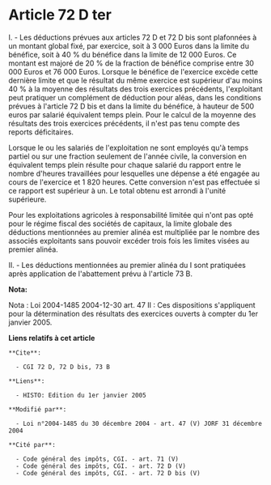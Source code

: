 # Article 72 D ter

I. - Les déductions prévues aux articles 72 D et 72 D bis sont plafonnées à un montant global fixé, par exercice, soit à 3
000 Euros dans la limite du bénéfice, soit à 40 % du bénéfice dans la limite de 12 000 Euros. Ce montant est majoré de 20 %
de la fraction de bénéfice comprise entre 30 000 Euros et 76 000 Euros. Lorsque le bénéfice de l'exercice excède cette
dernière limite et que le résultat du même exercice est supérieur d'au moins 40 % à la moyenne des résultats des trois
exercices précédents, l'exploitant peut pratiquer un complément de déduction pour aléas, dans les conditions prévues à
l'article 72 D bis et dans la limite du bénéfice, à hauteur de 500 euros par salarié équivalent temps plein. Pour le calcul
de la moyenne des résultats des trois exercices précédents, il n'est pas tenu compte des reports déficitaires.

Lorsque le ou les salariés de l'exploitation ne sont employés qu'à temps partiel ou sur une fraction seulement de l'année
civile, la conversion en équivalent temps plein résulte pour chaque salarié du rapport entre le nombre d'heures travaillées
pour lesquelles une dépense a été engagée au cours de l'exercice et 1 820 heures. Cette conversion n'est pas effectuée si ce
rapport est supérieur à un. Le total obtenu est arrondi à l'unité supérieure.

Pour les exploitations agricoles à responsabilité limitée qui n'ont pas opté pour le régime fiscal des sociétés de capitaux,
la limite globale des déductions mentionnées au premier alinéa est multipliée par le nombre des associés exploitants sans
pouvoir excéder trois fois les limites visées au premier alinéa.

II. - Les déductions mentionnées au premier alinéa du I sont pratiquées après application de l'abattement prévu à l'article
73 B.

**Nota:**

Nota : Loi 2004-1485 2004-12-30 art. 47 II : Ces dispositions s'appliquent pour la détermination des résultats des exercices
ouverts à compter du 1er janvier 2005.

**Liens relatifs à cet article**

	**Cite**:

	  - CGI 72 D, 72 D bis, 73 B

	**Liens**:

	  - HISTO: Edition du 1er janvier 2005

	**Modifié par**:

	  - Loi n°2004-1485 du 30 décembre 2004 - art. 47 (V) JORF 31 décembre 2004

	**Cité par**:

	  - Code général des impôts, CGI. - art. 71 (V)
	  - Code général des impôts, CGI. - art. 72 D (V)
	  - Code général des impôts, CGI. - art. 72 D bis (V)
